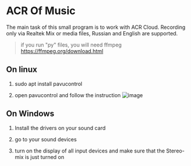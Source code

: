 # ACR Of Music
The main task of this small program is to work with ACR Cloud.
Recording only via Realtek Mix or media files, Russian and English are supported.

> if you run "py" files, you will need ffmpeg https://ffmpeg.org/download.html

## On linux

1) sudo apt install pavucontrol

2) open pavucontrol and follow the instruction
![image](https://user-images.githubusercontent.com/65385582/196389216-a567922a-d0b3-4233-8ec3-6184992c8b6e.png)

## On Windows

1) Install the drivers on your sound card

2) go to your sound devices

3) turn on the display of all input devices and make sure that the Stereo-mix is just turned on
